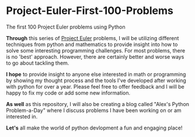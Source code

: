 # Project-Euler-First-100-Problems
The first 100 Project Euler problems using Python

**Through** this series of [Project Euler](https://projecteuler.net) problems, I will be utilizing different techniques from python and mathematics to 
provide insight into how to solve some interesting programming challenges. For most problems, there is no 'best'
approach. However, there are certainly better and worse ways to go about tackling them. 

**I hope** to provide insight to anyone else interested in math or programming by showing my thought process and the
tools I've developed after working with python for over a year. Please feel free to offer feedback and I will be happy
to fix my code or add some new information.

**As well** as this repository, I will also be creating a blog called "Alex's Python Problem-a-Day" where I discuss 
problems I have been working on or am interested in.

**Let's** all make the world of python devlopment a fun and engaging place! 
